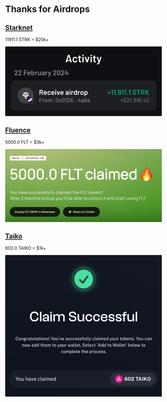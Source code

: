 # Thanks for Airdrops

## [Starknet](https://www.starknet.io/)

11911.1 STRK = $20k+

![Starknet](https://raw.githubusercontent.com/binacs/blog/main/img/blockchain/Starknet.jpg)

## [Fluence](https://fluence.network/)

5000.0 FLT = $3k+

![Fluence](https://raw.githubusercontent.com/binacs/blog/main/img/blockchain/Fluence.jpg)

## [Taiko](https://taiko.xyz/)

602.0 TAIKO = $1k+

![Taiko](https://raw.githubusercontent.com/binacs/blog/main/img/blockchain/TAIKO.jpg)
